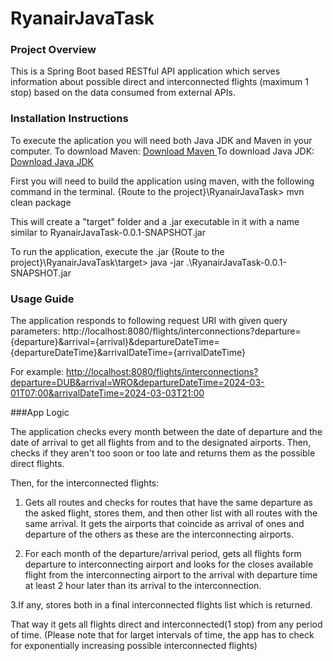 # RyanairJavaTask

### Project Overview

This is a Spring Boot based RESTful API application which serves information about possible direct and
interconnected flights (maximum 1 stop) based on the data consumed from external APIs.

### Installation Instructions

To execute the aplication you will need both Java JDK and Maven in your computer.
To download Maven: <a href="https://maven.apache.org/download.cgi"> Download Maven </a>
To download Java JDK: <a href="https://www.oracle.com/es/java/technologies/downloads/"> Download Java JDK </a>

First you will need to build the application using maven, with the following command in the terminal.
{Route to the project}\RyanairJavaTask> mvn clean package

This will create a "target" folder and a .jar executable in it with a name similar to RyanairJavaTask-0.0.1-SNAPSHOT.jar

To run the application, execute the .jar
{Route to the project}\RyanairJavaTask\target> java -jar .\RyanairJavaTask-0.0.1-SNAPSHOT.jar

### Usage Guide

The application responds to following request URI with given query parameters:
http://localhost:8080/flights/interconnections?departure={departure}&arrival={arrival}&departureDateTime={departureDateTime}&arrivalDateTime={arrivalDateTime}

For example:
<a href="http://localhost:8080/flights/interconnections?departure=DUB&arrival=WRO&departureDateTime=2024-03-01T07:00&arrivalDateTime=2024-03-03T21:00">http://localhost:8080/flights/interconnections?departure=DUB&arrival=WRO&departureDateTime=2024-03-01T07:00&arrivalDateTime=2024-03-03T21:00</a>

###App Logic

The application checks every month between the date of departure and the date of arrival to get all flights from and to the designated airports. Then, checks if they aren't too soon or too late and returns them as the possible direct flights.

Then, for the interconnected flights:
1. Gets all routes and checks for routes that have the same departure as the asked flight, stores them, and then other list with all routes with the same arrival. It gets the airports that coincide as arrival of ones and departure of the others as these are the interconnecting airports.

2. For each month of the departure/arrival period, gets all flights form departure to interconnecting airport and looks for the closes available flight from the interconnecting airport to the arrival with departure time at least 2 hour later than its arrival to the interconnection.

3.If any, stores both in a final interconnected flights list which is returned.

That way it gets all flights direct and interconnected(1 stop) from any period of time.
(Please note that for larget intervals of time, the app has to check for exponentially increasing possible interconnected flights)
